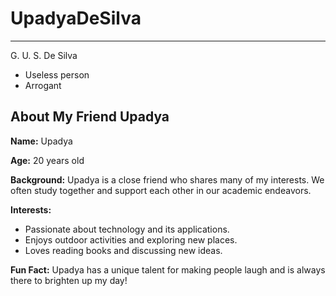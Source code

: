 # UpadyaDeSilva

---

G. U. S. De Silva


- Useless person
- Arrogant

## About My Friend Upadya

**Name:** Upadya

**Age:** 20 years old

**Background:** Upadya is a close friend who shares many of my interests. We often study together and support each other in our academic endeavors.

**Interests:** 
- Passionate about technology and its applications.
- Enjoys outdoor activities and exploring new places.
- Loves reading books and discussing new ideas.

**Fun Fact:** Upadya has a unique talent for making people laugh and is always there to brighten up my day!
